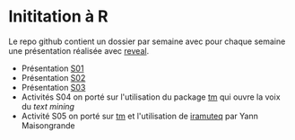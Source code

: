 Inititation à R
===============

Le repo github contient un dossier par semaine avec pour chaque semaine une présentation réalisée avec [reveal](http://lab.hakim.se/reveal-js/#/).

 * Présentation [S01](https://rawgithub.com/ElCep/presentation_R/master/S1/index.html)
 * Présentation [S02](https://rawgithub.com/ElCep/presentation_R/master/S2/index.html)
 * Présentation [S03](https://rawgithub.com/ElCep/presentation_R/master/S3/index.html)
 * Activités S04 on porté sur l'utilisation du package [tm](https://cran.r-project.org/web/packages/tm/index.html) qui ouvre la voix du *text mining*
 * Activité S05 on porté sur [tm](https://cran.r-project.org/web/packages/tm/index.html) et l'utilisation de [iramuteq](http://www.iramuteq.org/) par Yann Maisongrande